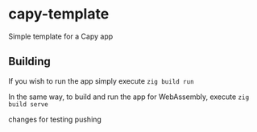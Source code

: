 # capy-template
Simple template for a Capy app

## Building
If you wish to run the app simply execute
`zig build run`

In the same way, to build and run the app for WebAssembly, execute
`zig build serve`

changes for testing pushing
